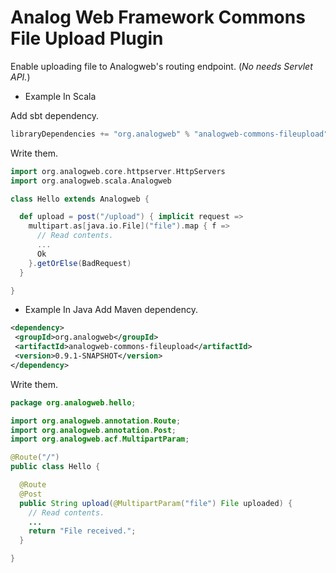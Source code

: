Analog Web Framework Commons File Upload Plugin
===============================================

Enable uploading file to Analogweb's routing endpoint.
(*No needs Servlet API.*)

* Example In Scala

Add sbt dependency.

```scala
libraryDependencies += "org.analogweb" % "analogweb-commons-fileupload" % 0.9.1-SNAPSHOT
```
Write them.

```scala
import org.analogweb.core.httpserver.HttpServers
import org.analogweb.scala.Analogweb

class Hello extends Analogweb {

  def upload = post("/upload") { implicit request => 
    multipart.as[java.io.File]("file").map { f =>
      // Read contents.
      ...
      Ok
    }.getOrElse(BadRequest)
  }

}
```

* Example In Java
Add Maven dependency.

```xml
<dependency>
 <groupId>org.analogweb</groupId>
 <artifactId>analogweb-commons-fileupload</artifactId>
 <version>0.9.1-SNAPSHOT</version>
</dependency>
```

Write them.

```java
package org.analogweb.hello;

import org.analogweb.annotation.Route;
import org.analogweb.annotation.Post;
import org.analogweb.acf.MultipartParam;

@Route("/")
public class Hello {

  @Route
  @Post
  public String upload(@MultipartParam("file") File uploaded) {
    // Read contents.
    ...
    return "File received.";
  }

}
```

